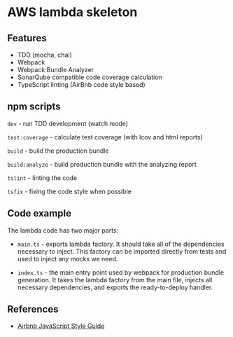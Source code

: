 # AWS lambda skeleton


## Features

* TDD (mocha, chai)
* Webpack
* Webpack Bundle Analyzer
* SonarQube compatible code coverage calculation
* TypeScript linting (AirBnb code style based)


## npm scripts

`dev` - run TDD development (watch mode)

`test:coverage` - calculate test coverage (with lcov and html reports)

`build` - build the production bundle

`build:analyze` - build production bundle with the analyzing report

`tslint` - linting the code

`tsfix` - fixing the code style when possible


## Code example

The lambda code has two major parts:
* `main.ts` - exports lambda factory. It should take all of the dependencies necessary to inject. This factory can be imported directly from tests and used to inject any mocks we need.

* `index.ts` - the main entry point used by webpack for production bundle generation. It takes the lambda factory from the main file, injects all necessary dependencies, and exports the ready-to-deploy handler.


## References

* [Airbnb JavaScript Style Guide](https://github.com/airbnb/javascript)

